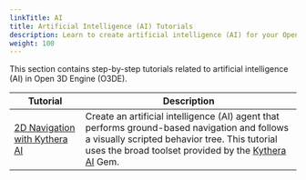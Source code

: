 ```yaml
---
linkTitle: AI
title: Artificial Intelligence (AI) Tutorials
description: Learn to create artificial intelligence (AI) for your Open 3D Engine (O3DE) projects.
weight: 100
---
```


This section contains step-by-step tutorials related to artificial intelligence (AI) in Open 3D Engine (O3DE).

| Tutorial | Description |
| - | - |
| [2D Navigation with Kythera AI](navigation-2d) | Create an artificial intelligence (AI) agent that performs ground-based navigation and follows a visually scripted behavior tree. This tutorial uses the broad toolset provided by the [Kythera AI](/docs/user-guide/gems/reference/kythera-ai) Gem.  |

